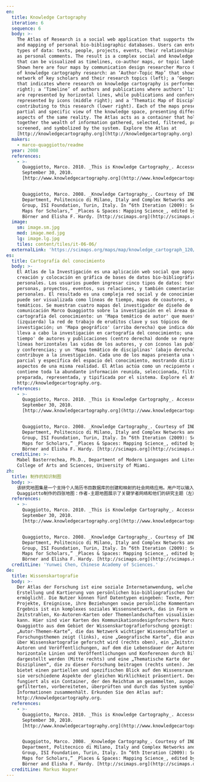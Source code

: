 ```yaml
---
en:
  title: Knowledge Cartography
  iteration: 6
  sequence: 6
  body: >-
    The Atlas of Research is a social web application that supports the creation
    and mapping of personal bio-bibliographic databases. Users can enter five
    types of data: texts, people, projects, events, their relationships, as well
    as personal comments. The result is a complex social and knowledge network
    that can be visualized as timelines, co-author maps, or topic landscapes.
    Shown here are four maps by communication design researcher Marco Quaggiotto
    of knowledge cartography research: an ‘Author-Topic Map’ that shows the
    network of key scholars and their research topics (left); a ‘Geographic Map’
    that indicates where research on knowledge cartography is performed (upper
    right); a ‘Timeline’ of authors and publications where authors’ life spans
    are represented by horizontal lines, while publications and conferences are
    represented by icons (middle right); and a ‘Thematic Map of Disciplines’
    contributing to this research (lower right). Each of the maps presents a
    partial and specific view of the knowledge space, presenting different
    aspects of the same reality. The Atlas acts as a container that holds
    together the wealth of information gathered, selected, filtered, prepared,
    screened, and symbolized by the system. Explore the Atlas at
    [http://knowledgecartography.org](http://knowledgecartography.org).
  makers:
    - marco-quaggiotto/readme
  year: 2008
  references:
    - >-
      Quaggiotto, Marco. 2010. _This is Knowledge Cartography_. Accessed
      September 30, 2010.
      [http://www.knowledgecartography.org](http://www.knowledgecartography.org).


      Quaggiotto, Marco. 2008. _Knowledge Cartography_. Courtesy of INDACO
      Department, Politecnico di Milano, Italy and Complex Networks and Systems
      Group, ISI Foundation, Turin, Italy. In “6th Iteration (2009): Science
      Maps for Scholars,” _Places & Spaces: Mapping Science_, edited by Katy
      Börner and Elisha F. Hardy. [http://scimaps.org](http://scimaps.org).
  image:
    sm: image.sm.jpg
    med: image.med.jpg
    lg: image.lg.jpg
    tiles: content/tiles/it-06-06/
  externalLink: 'https://scimaps.org/maps/map/knowledge_cartograph_120/detail'
es:
  title: Cartografía del conocimiento
  body: >-
    El Atlas de la Investigación es una aplicación web social que apoya la
    creación y colocación en gráfica de bases de datos bio-bibliográficos
    personales. Los usuarios pueden ingresar cinco tipos de datos: textos,
    personas, proyectos, eventos, sus relaciones, y también comentarios
    personales. El resultado es una compleja red social y de conocimiento que
    puede ser visualizada como líneas de tiempo, mapas de coautores, o paisajes
    temáticos. Se muestran cuatro mapas del investigador de diseño de
    comunicación Marco Quaggiotto sobre la investigación en el áreaa de la
    cartografía del conocimiento: un 'Mapa temático de autor' que muestra
    (izquierda) la red de trabajo de eruditos clave y sus tópicos de
    investigación; un 'Mapa geográfico' (arriba derecha) que indica dónde se
    lleva a cabo la investigación en cartografía del conocimiento; una 'Línea de
    tiempo' de autores y publicaciones (centro derecha) donde se representan con
    líneas horizontales las vidas de los autores, y con íconos las publicaciones
    y conferencias; y un 'Mapa temático de disciplinas' (abajo derecha) que
    contribuye a la investigación. Cada uno de los mapas presenta una visión
    parcial y específica del espacio del conocimiento, mostrando distintos
    aspectos de una misma realidad. El Atlas actúa como un recipiente que
    contiene toda la abundante información reunida, seleccionada, filtrada,
    preparada, representada, y tipificada por el sistema. Explore el Atlas en
    http://knowledgecartography.org.
  references:
    - >-
      Quaggiotto, Marco. 2010. _This is Knowledge Cartography_. Accessed
      September 30, 2010.
      [http://www.knowledgecartography.org](http://www.knowledgecartography.org).


      Quaggiotto, Marco. 2008. _Knowledge Cartography_. Courtesy of INDACO
      Department, Politecnico di Milano, Italy and Complex Networks and Systems
      Group, ISI Foundation, Turin, Italy. In “6th Iteration (2009): Science
      Maps for Scholars,” _Places & Spaces: Mapping Science_, edited by Katy
      Börner and Elisha F. Hardy. [http://scimaps.org](http://scimaps.org).
  creditLine: >-
    Mabel Basterrechea, Ph.D., Department of Modern Languages and Literatures,
    College of Arts and Sciences, University of Miami.
zh:
  title: 制作的知识制图
  body: >-
    该研究地图集是一个支持个人简历书目数据库的创建和映射的社会网络应用。用户可以输入五种类型的数据：文档、人物、项目、时间，关系，以及个人评价。结果是一个可以运用时间轴、合作者地图或者主题地形图等可视化的复杂的社会和知识网络。在此展示的是由知识制图研究小组中的传媒设计研究者Marco
    Quaggiotto制作的四张地图：作者-主题地图展示了关键学者网络和他们的研究主题（左）；地理地图展示了知识地图的研究在哪些地方开展（右上）；作者和出版物的时间轴，此图上作者的生平由水平线代表，而出版物和会议则有符号表示（中右）；以及学科主题地图（右下）。每张地图代表了一个部分的和特殊的关于知识空间的观点，展示了同一现实中的不同方面。此地图集可视为一个将信息宝藏由系统整体收集、选择、过滤、准备、展示和象征的百宝箱。探索此地图集请访问http://knowledgecartography.org。
  references:
    - >-
      Quaggiotto, Marco. 2010. _This is Knowledge Cartography_. Accessed
      September 30, 2010.
      [http://www.knowledgecartography.org](http://www.knowledgecartography.org).


      Quaggiotto, Marco. 2008. _Knowledge Cartography_. Courtesy of INDACO
      Department, Politecnico di Milano, Italy and Complex Networks and Systems
      Group, ISI Foundation, Turin, Italy. In “6th Iteration (2009): Science
      Maps for Scholars,” _Places & Spaces: Mapping Science_, edited by Katy
      Börner and Elisha F. Hardy. [http://scimaps.org](http://scimaps.org).
  creditLine: 'Yunwei Chen, Chinese Academy of Sciences.'
de:
  title: Wissenskartografie
  body: >-
    Der Atlas der Forschung ist eine soziale Internetanwendung, welche die
    Erstellung und Kartierung von persönlichen bio-bibliografischen Datenbanken
    ermöglicht. Die Nutzer können fünf Datentypen eingeben: Texte, Personen,
    Projekte, Ereignisse, ihre Beziehungen sowie persönliche Kommentare. Das
    Ergebnis ist ein komplexes soziales Wissensnetzwerk, das in Form von
    Zeitstrahlen, Ko-Autoren-Karten oder Themenlandschaften visualisiert werden
    kann. Hier sind vier Karten des Kommunikationsdesignforschers Marco
    Quaggiotto aus dem Gebiet der Wissenskartografieforschung gezeigt: eine
    „Autor-Themen-Karte“, die das Netzwerk wichtiger Wissenschaftler und ihre
    Forschungsthemen zeigt (links), eine „Geografische Karte“, die anzeigt, wo
    über Wissenskartografie geforscht wird (rechts oben), ein „Zeitstrahl“ von
    Autoren und Veröffentlichungen, auf dem die Lebensdauer der Autoren durch
    horizontale Linien und Veröffentlichungen und Konferenzen durch Bilder
    dargestellt werden (Mitte rechts) und eine „Thematische Karte der
    Disziplinen“, die zu dieser Forschung beitragen (rechts unten). Jede Karte
    bietet einen partiellen und spezifischen Blick auf den Wissensraum, indem
    sie verschiedene Aspekte der gleichen Wirklichkeit präsentiert. Der Atlas
    fungiert als ein Container, der den Reichtum an gesammelten, ausgewählten,
    gefilterten, vorbereiteten, überprüften und durch das System symbolisierten
    Informationen zusammenhält. Erkunden Sie den Atlas auf:
    http://knowledgecartography.org.
  references:
    - >-
      Quaggiotto, Marco. 2010. _This is Knowledge Cartography_. Accessed
      September 30, 2010.
      [http://www.knowledgecartography.org](http://www.knowledgecartography.org).


      Quaggiotto, Marco. 2008. _Knowledge Cartography_. Courtesy of INDACO
      Department, Politecnico di Milano, Italy and Complex Networks and Systems
      Group, ISI Foundation, Turin, Italy. In “6th Iteration (2009): Science
      Maps for Scholars,” _Places & Spaces: Mapping Science_, edited by Katy
      Börner and Elisha F. Hardy. [http://scimaps.org](http://scimaps.org).
  creditLine: Markus Wagner
---
```

